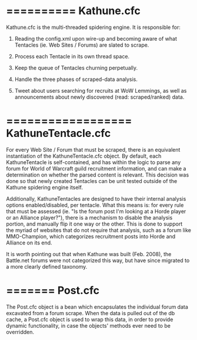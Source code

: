 ==========
Kathune.cfc
==========

Kathune.cfc is the multi-threaded spidering engine. It is responsible for:

1. Reading the config.xml upon wire-up and becoming aware of what Tentacles (ie. Web Sites / Forums) are slated to scrape.

2. Process each Tentacle in its own thread space.

3. Keep the queue of Tentacles churning perpetually.

4. Handle the three phases of scraped-data analysis.

5. Tweet about users searching for recruits at WoW Lemmings, as well as announcements about newly discovered (read: scraped/ranked) data.

==================
KathuneTentacle.cfc
==================

For every Web Site / Forum that must be scraped, there is an equivalent instantiation of the KathuneTentacle.cfc object. By default,
each KathuneTentacle is self-contained, and has within the logic to parse any forum for World of Warcraft guild recruitment
information, and can make a determination on whether the parsed content is relevant. This decision was done so that newly created
Tentacles can be unit tested outside of the Kathune spidering engine itself.

Additionally, KathuneTentacles are designed to have their internal analysis options enabled/disabled, per tentacle. What this means is:
for every rule that must be assessed (ie. "Is the forum post I'm looking at a Horde player or an Alliance player?"), there is a mechanism
to disable the analysis portion, and manually flip it one way or the other. This is done to support the myriad of websites that do not
require that analysis, such as a forum like MMO-Champion, which categorizes recruitment posts into Horde and Alliance on its end.

It is worth pointing out that when Kathune was built (Feb. 2008), the Battle.net forums were not categorized this way, but have since
migrated to a more clearly defined taxonomy.

=======
Post.cfc
=======

The Post.cfc object is a bean which encapsulates the individual forum data excavated from a forum scrape. When the data is pulled out
of the db cache, a Post.cfc object is used to wrap this data, in order to provide dynamic functionality, in case the objects' methods ever
need to be overridden.